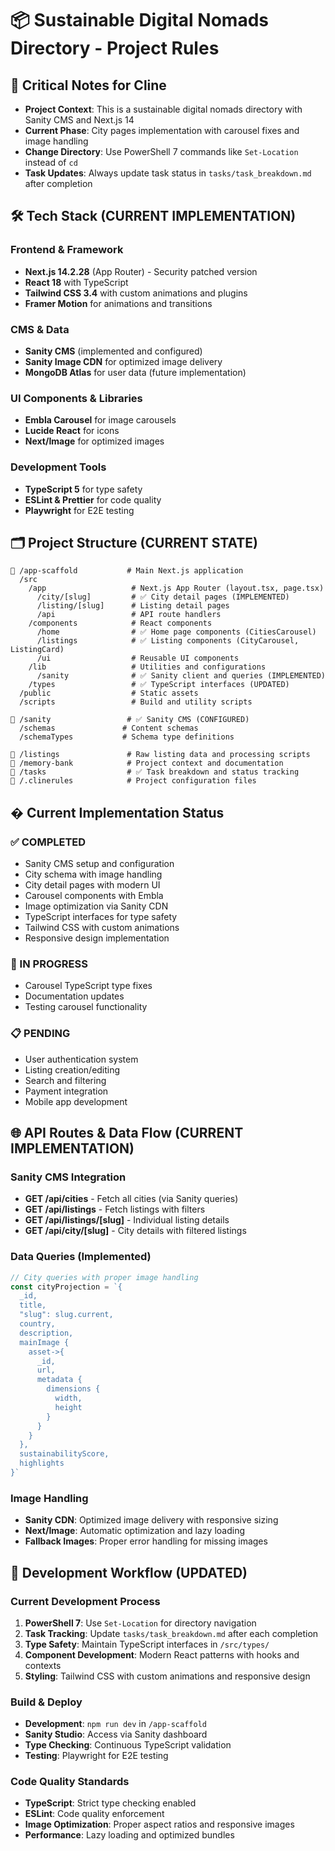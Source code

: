 # 📦 Sustainable Digital Nomads Directory - Project Rules

## 🚨 Critical Notes for Cline

- **Project Context**: This is a sustainable digital nomads directory with Sanity CMS and Next.js 14
- **Current Phase**: City pages implementation with carousel fixes and image handling
- **Change Directory**: Use PowerShell 7 commands like `Set-Location` instead of `cd`
- **Task Updates**: Always update task status in `tasks/task_breakdown.md` after completion

## 🛠️ Tech Stack (CURRENT IMPLEMENTATION)

### Frontend & Framework

- **Next.js 14.2.28** (App Router) - Security patched version
- **React 18** with TypeScript
- **Tailwind CSS 3.4** with custom animations and plugins
- **Framer Motion** for animations and transitions

### CMS & Data

- **Sanity CMS** (implemented and configured)
- **Sanity Image CDN** for optimized image delivery
- **MongoDB Atlas** for user data (future implementation)

### UI Components & Libraries

- **Embla Carousel** for image carousels
- **Lucide React** for icons
- **Next/Image** for optimized images

### Development Tools

- **TypeScript 5** for type safety
- **ESLint & Prettier** for code quality
- **Playwright** for E2E testing

## 🗂️ Project Structure (CURRENT STATE)

```
📂 /app-scaffold           # Main Next.js application
  /src
    /app                   # Next.js App Router (layout.tsx, page.tsx)
      /city/[slug]         # ✅ City detail pages (IMPLEMENTED)
      /listing/[slug]      # Listing detail pages
      /api                 # API route handlers
    /components            # React components
      /home                # ✅ Home page components (CitiesCarousel)
      /listings            # ✅ Listing components (CityCarousel, ListingCard)
      /ui                  # Reusable UI components
    /lib                   # Utilities and configurations
      /sanity              # ✅ Sanity client and queries (IMPLEMENTED)
    /types                 # ✅ TypeScript interfaces (UPDATED)
  /public                  # Static assets
  /scripts                 # Build and utility scripts

📂 /sanity                 # ✅ Sanity CMS (CONFIGURED)
  /schemas               # Content schemas
  /schemaTypes           # Schema type definitions

📂 /listings               # Raw listing data and processing scripts
📂 /memory-bank            # Project context and documentation
📂 /tasks                  # ✅ Task breakdown and status tracking
📂 /.clinerules            # Project configuration files
```

## � Current Implementation Status

### ✅ COMPLETED

- Sanity CMS setup and configuration
- City schema with image handling
- City detail pages with modern UI
- Carousel components with Embla
- Image optimization via Sanity CDN
- TypeScript interfaces for type safety
- Tailwind CSS with custom animations
- Responsive design implementation

### 🚧 IN PROGRESS

- Carousel TypeScript type fixes
- Documentation updates
- Testing carousel functionality

### 📋 PENDING

- User authentication system
- Listing creation/editing
- Search and filtering
- Payment integration
- Mobile app development

## 🌐 API Routes & Data Flow (CURRENT IMPLEMENTATION)

### Sanity CMS Integration

- **GET /api/cities** - Fetch all cities (via Sanity queries)
- **GET /api/listings** - Fetch listings with filters
- **GET /api/listings/[slug]** - Individual listing details
- **GET /api/city/[slug]** - City details with filtered listings

### Data Queries (Implemented)

```javascript
// City queries with proper image handling
const cityProjection = `{
  _id,
  title,
  "slug": slug.current,
  country,
  description,
  mainImage {
    asset->{
      _id,
      url,
      metadata {
        dimensions {
          width,
          height
        }
      }
    }
  },
  sustainabilityScore,
  highlights
}`
```

### Image Handling

- **Sanity CDN**: Optimized image delivery with responsive sizing
- **Next/Image**: Automatic optimization and lazy loading
- **Fallback Images**: Proper error handling for missing images

## 🚀 Development Workflow (UPDATED)

### Current Development Process

1. **PowerShell 7**: Use `Set-Location` for directory navigation
2. **Task Tracking**: Update `tasks/task_breakdown.md` after each completion
3. **Type Safety**: Maintain TypeScript interfaces in `/src/types/`
4. **Component Development**: Modern React patterns with hooks and contexts
5. **Styling**: Tailwind CSS with custom animations and responsive design

### Build & Deploy

- **Development**: `npm run dev` in `/app-scaffold`
- **Sanity Studio**: Access via Sanity dashboard
- **Type Checking**: Continuous TypeScript validation
- **Testing**: Playwright for E2E testing

### Code Quality Standards

- **TypeScript**: Strict type checking enabled
- **ESLint**: Code quality enforcement
- **Image Optimization**: Proper aspect ratios and responsive images
- **Performance**: Lazy loading and optimized bundles

